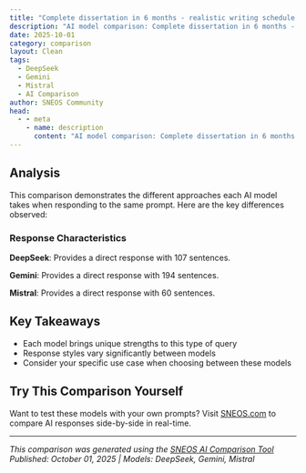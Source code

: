 ```yaml
---
title: "Complete dissertation in 6 months - realistic writing schedule and strategies"
description: "AI model comparison: Complete dissertation in 6 months - realistic writing schedule and strategies..."
date: 2025-10-01
category: comparison
layout: Clean
tags:
  - DeepSeek
  - Gemini
  - Mistral
  - AI Comparison
author: SNEOS Community
head:
  - - meta
    - name: description
      content: "AI model comparison: Complete dissertation in 6 months - realistic writing schedule and strategies..."
---
```


<ChatComparison
  title="Complete dissertation in 6 months - realistic writing schedule and strategies"
  prompt="Complete dissertation in 6 months - realistic writing schedule and strategies"
  :responses='{
    "DeepSeek": "Of course. Completing a dissertation in six months is an ambitious and intense goal, but it is **realistic if and only if you have already completed your research** (e.g., data collection, lab work, archival research) and are entering the \u0022writing phase.\u0022\n\nIf you are starting from scratch with research, a six-month timeline is highly unrealistic and will lead to burnout.\n\nThis guide assumes you have your data analyzed, your chapters planned, and are ready to write.\n\n### The Core Mindset \u0026 Foundational Strategies\n\nBefore the schedule, internalize these non-negotiable principles:\n\n1.  **The \u0022Zero Draft\u0022 Mentality:** Your goal for each session is not to write perfect, publishable prose. It is to get ideas out of your head and onto the page. A bad sentence can be edited. An empty page cannot.\n2.  **Ruthless Prioritization:** For these six months, the dissertation is your primary job. Learn to say \u0022no\u0022 to non-essential commitments. Protect your writing time as you would a meeting with your supervisor.\n3.  **Process Over Perfection:** Consistency is your most powerful weapon. Writing for 90 minutes every day is infinitely more effective than waiting for a 8-hour \u0022perfect\u0022 day that never comes.\n4.  **Proactive Advisor Management:** Your advisor is your ally. Schedule regular meetings (e.g., every two weeks) and send them work in advance. This creates external accountability and ensures you\u0027re on the right track.\n\n---\n\n### The 6-Month Realistic Writing Schedule\n\nThis schedule is a model. Adapt it to your specific program and chapter requirements (e.g., 3-chapter vs. 5-chapter dissertation).\n\n#### **Month 1: The Blueprint \u0026 Writing Sprint**\n\n*   **Goal:** Create a detailed outline and draft two \u0022easy\u0022 chapters.\n*   **Week 1-2: Detailed Outlining**\n    *   Create a chapter-by-chapter outline. Don\u0027t just write titles; write bullet points for every paragraph, noting which figure/table/quote you\u0027ll use.\n    *   Finalize your Introduction and Literature Review arguments. What is the gap? What is your thesis?\n    *   **Deliverable:** A comprehensive, multi-page outline for the entire dissertation.\n*   **Week 3-4: Writing Sprint I**\n    *   **Draft Chapter 2 (Literature Review):** You know this material well. Use your outline to flesh it out. Don\u0027t get bogged down in finding one more source.\n    *   **Draft Chapter 3 (Methodology):** This is often the most straightforward chapter to write. Describe what you did, how you did it, and why.\n\n#### **Month 2: The Core Analysis**\n\n*   **Goal:** Complete the first draft of your results/findings chapter(s).\n*   **Week 5-8: Writing Sprint II**\n    *   **Draft Chapter 4 (Results/Analysis):** Focus purely on presenting your findings. Create all your tables and figures. Describe what the data shows without extensive interpretation.\n    *   **Strategy:** Write to your figures. For each graph or table, write a few sentences describing the key takeaway. Build the narrative around this evidence.\n\n#### **Month 3: The Argument**\n\n*   **Goal:** Draft the discussion and conclusion chapters.\n*   **Week 9-10: The \u0022So What?\u0022**\n    *   **Draft Chapter 5 (Discussion):** This is where you interpret your results. Answer: What do these findings mean? How do they relate to your literature review? What are the limitations?\n    *   **Week 11-12: Bringing it Home**\n    *   **Draft Chapter 6 (Conclusion):** Summarize the main argument, contributions to the field, and suggest future research.\n    *   **Revisit and Revise Chapter 1 (Introduction):** Now that you\u0027ve written the whole thing, your introduction will be much sharper. Rewrite it to accurately reflect the dissertation you\u0027ve actually written.\n\n**--- MID-POINT CHECK: You now have a complete ROUGH DRAFT ---**\n\n#### **Month 4: The \u0022Sabbatical\u0022 \u0026 Major Revisions**\n\n*   **Goal:** Gain perspective and restructure/rewrite major sections.\n*   **Week 13: TAKE A BREAK!**\n    *   Do not look at your dissertation for an entire week. This is crucial for gaining objective distance.\n*   **Week 14-16: Macro-Revisions**\n    *   Read your entire draft from start to finish. Do not edit sentences. Focus on the \u0022big picture\u0022:\n        *   Is the argument logical and clear?\n        *   Does the structure flow?\n        *   Are there gaps in logic or evidence?\n        *   Are any sections in the wrong place?\n    *   Make large-scale cuts, moves, and rewrites.\n\n#### **Month 5: The Polish**\n\n*   **Goal:** Refine prose, clarity, and flow.\n*   **Week 17-20: Micro-Revisions**\n    *   Go chapter by chapter. Focus on sentence-level clarity, word choice, and transitions.\n    *   Read your work **aloud**. This is the best way to catch awkward phrasing.\n    *   Ensure each paragraph has a clear topic sentence and that all sentences in the paragraph support it.\n    *   Send individual polished chapters to your advisor, peers, or writing partners for feedback.\n\n#### **Month 6: The Final Countdown**\n\n*   **Goal:** Final proofreading, formatting, and submission.\n*   **Week 21-22: Incorporate Feedback \u0026 Proofread**\n    *   Integrate the feedback you received from your advisor and colleagues.\n    *   Do a dedicated proofreading pass *after* you\u0027ve finished all content changes. Look for typos, grammar, and punctuation.\n    *   **Consider hiring a professional proofreader/editor** if your budget allows\u2014it can be a great investment.\n*   **Week 23-24: Formatting \u0026 Submission**\n    *   Meticulously format the document to meet your university\u0027s requirements (margins, table of contents, citations, etc.).\n    *   Create your title page, abstract, acknowledgements, and bibliography.\n    *   **Submit!**\n\n---\n\n### Essential Execution Strategies\n\n*   **The Daily/Weekly Rhythm:**\n    *   **Time Blocking:** Schedule your writing sessions in your calendar as immovable appointments. 9 AM - 12 PM, Monday-Friday, is a classic and effective block.\n    *   **The Pomodoro Technique:** Work in focused 25-minute sprints with 5-minute breaks. This prevents burnout and maintains high focus.\n    *   **Set Daily Goals:** Don\u0027t just say \u0022I\u0027ll work on Chapter 4.\u0022 Say, \u0022I will write the 3 paragraphs for the first two results of my experiment.\u0022 This makes the task concrete and achievable.\n\n*   **Tools \u0026 Environment:**\n    *   **Reference Manager:** Use Zotero or Mendeley from day one. It will save you countless hours.\n    *   **Writing Tools:** Scrivener is excellent for managing large documents. Word or Google Docs are perfectly fine if you are organized.\n    *   **Distraction-Free Zone:** Use apps like Freedom or Cold Turkey to block social media and other websites during writing blocks.\n\n*   **Managing Your Wellbeing:**\n    *   **Schedule Downtime:** You must have a life outside the dissertation to avoid burnout. Schedule your leisure time as rigorously as your work time.\n    *   **Exercise \u0026 Sleep:** Do not sacrifice these. A 30-minute walk can solve more writing problems than 2 hours of staring at a screen.\n    *   **Find a Writing Group:** Having 2-3 other people to share goals, progress, and frustrations with is invaluable for accountability and morale.\n\n### Final Reality Check\n\nA six-month writing sprint is a marathon, not a sprint. It requires extreme discipline. There will be days you feel stuck. The key is to show up anyway and trust the process. A bad writing day where you add 200 words is still progress.\n\nYou can do this. Good luck",
    "Gemini": "Completing a dissertation in 6 months is a challenging but achievable goal. It requires a well-structured plan, unwavering dedication, and efficient writing strategies. Here\u0027s a realistic writing schedule and strategies to help you succeed:\n\n**I.  Understanding the Challenge \u0026 Prerequisites:**\n\n*   **Is it feasible?**  This depends on several factors:\n    *   **Progress already made:** Have you completed the literature review, methodology, or any data analysis?\n    *   **Field of study:**  Humanities and social sciences often involve more writing and analysis than STEM fields.\n    *   **Personal commitments:**  Assess your work, family, and social obligations realistically.\n    *   **Advisor\u0027s expectations:**  Discuss your timeline with your advisor and get their feedback.  Their support is crucial.\n    *   **Your writing style:**  Are you a fast writer?  Do you struggle with writer\u0027s block?\n*   **Prerequisites:**\n    *   **Approved topic:**  You MUST have a clearly defined and approved dissertation topic.\n    *   **Research question:**  Your research question should be well-defined and answerable.\n    *   **Data (if applicable):**  Data collection should be complete or very close to completion.\n    *   **Literature review (partially complete):**  You should have a solid foundation in the relevant literature.\n    *   **Outline:**  A detailed outline is essential for staying on track.\n\n**II.  Six-Month Dissertation Writing Schedule (Example):**\n\nThis schedule is a *template* and needs to be tailored to your specific project and circumstances. I\u0027m assuming a typical five-chapter dissertation. Adjust the weeks and tasks as needed.  **Crucially, build in buffer weeks!**\n\n**Month 1: Project Refinement and Literature Review Completion (Weeks 1-4)**\n\n*   **Week 1:**\n    *   **Task:** Solidify research question, refine dissertation outline (very detailed).  Present outline to advisor for feedback.\n    *   **Goal:**  Finalize dissertation structure and ensure advisor agreement.\n    *   **Daily Goal:**  2-3 hours dedicated to research/outlining.\n*   **Week 2:**\n    *   **Task:**  Complete final searches for literature. Synthesize existing literature into a coherent narrative.  Write introduction to literature review.\n    *   **Goal:**  Comprehensive and organized literature review foundation.\n    *   **Daily Goal:** 4-5 hours dedicated to literature review writing/research. Aim for 10-15 pages of written material.\n*   **Week 3:**\n    *   **Task:**  Finish writing the bulk of the literature review.  Critically analyze existing studies.\n    *   **Goal:** Substantial progress on the literature review chapter.\n    *   **Daily Goal:**  4-5 hours of writing. Aim for another 10-15 pages.\n*   **Week 4:**\n    *   **Task:**  Edit and revise the literature review. Send to advisor for feedback. Begin preliminary work on the methodology chapter.\n    *   **Goal:**  A polished draft of the literature review chapter.\n    *   **Daily Goal:** 4 hours on literature review revisions and 2 hours on preliminary methodology work.\n\n**Month 2: Methodology and Data Analysis (Weeks 5-8)**\n\n*   **Week 5:**\n    *   **Task:**  Write the methodology chapter. Clearly explain your research design, data collection methods, and analytical techniques.\n    *   **Goal:**  First draft of the methodology chapter completed.\n    *   **Daily Goal:** 4-5 hours of writing/research focused on methodology. Aim for 5-10 pages.\n*   **Week 6:**\n    *   **Task:** Finalize data cleaning and preparation. Begin initial data analysis (statistical analysis, coding, etc.).\n    *   **Goal:** Data is ready for in-depth analysis; initial findings are emerging.\n    *   **Daily Goal:**  4-6 hours dedicated to data analysis.\n*   **Week 7:**\n    *   **Task:** Continue in-depth data analysis. Document all findings and create visualizations (tables, graphs, etc.).\n    *   **Goal:**  Significant progress in data analysis, identifying key results.\n    *   **Daily Goal:** 4-6 hours dedicated to data analysis.\n*   **Week 8:**\n    *   **Task:**  Complete data analysis. Draft the initial sections of the results chapter.\n    *   **Goal:**  Data analysis complete; start translating findings into written form.\n    *   **Daily Goal:** 4 hours data analysis, 2 hours results chapter drafting.\n\n**Month 3: Results Chapter (Weeks 9-12)**\n\n*   **Week 9:**\n    *   **Task:**  Focus on writing the results chapter. Present your findings clearly and concisely, using tables and figures as appropriate.\n    *   **Goal:**  First draft of the results chapter completed.\n    *   **Daily Goal:** 4-5 hours dedicated to writing results. Aim for 10-15 pages.\n*   **Week 10:**\n    *   **Task:**  Continue refining the results chapter. Ensure the narrative is clear and that your findings are well-supported.\n    *   **Goal:**  Significant progress in polishing the results chapter.\n    *   **Daily Goal:** 4-5 hours of writing/revising results.\n*   **Week 11:**\n    *   **Task:**  Edit and revise the results chapter. Get feedback from your advisor (if possible, schedule a meeting).\n    *   **Goal:**  A solid draft of the results chapter, ready for final touches.\n    *   **Daily Goal:** 4-5 hours of editing/revising.\n*   **Week 12:**\n    *   **Task:**  Finalize the results chapter.  Begin preliminary work on the discussion chapter.\n    *   **Goal:**  Results chapter complete and submitted to advisor for feedback (if feasible).\n    *   **Daily Goal:** 2 hours results finalization, 2 hours discussion chapter brainstorming.\n\n**Month 4: Discussion Chapter (Weeks 13-16)**\n\n*   **Week 13:**\n    *   **Task:** Write the discussion chapter. Interpret your findings, relate them to the existing literature, and discuss their implications.\n    *   **Goal:**  First draft of the discussion chapter completed.\n    *   **Daily Goal:** 4-5 hours dedicated to writing discussion. Aim for 10-15 pages.\n*   **Week 14:**\n    *   **Task:** Continue refining the discussion chapter. Address any limitations of your research and suggest future directions.\n    *   **Goal:** Substantial progress on the discussion chapter.\n    *   **Daily Goal:** 4-5 hours of writing/revising.\n*   **Week 15:**\n    *   **Task:** Edit and revise the discussion chapter. Get feedback from your advisor (if possible).\n    *   **Goal:**  A solid draft of the discussion chapter.\n    *   **Daily Goal:** 4-5 hours of editing/revising.\n*   **Week 16:**\n    *   **Task:** Finalize the discussion chapter. Start drafting the introduction and conclusion chapters.\n    *   **Goal:** Discussion chapter complete and (ideally) submitted for feedback.\n    *   **Daily Goal:** 2 hours discussion finalization, 2 hours intro/conclusion work.\n\n**Month 5: Introduction, Conclusion, and Overall Revision (Weeks 17-20)**\n\n*   **Week 17:**\n    *   **Task:**  Write the introduction chapter (final version).  Clearly state your research question, its significance, and your overall argument.\n    *   **Goal:**  First draft of the introduction chapter completed.\n    *   **Daily Goal:** 4-5 hours of writing.\n*   **Week 18:**\n    *   **Task:**  Write the conclusion chapter. Summarize your key findings, highlight their contributions, and offer concluding remarks.\n    *   **Goal:**  First draft of the conclusion chapter completed.\n    *   **Daily Goal:** 4-5 hours of writing.\n*   **Week 19:**\n    *   **Task:**  Comprehensive revision of the entire dissertation. Focus on flow, consistency, and clarity.\n    *   **Goal:**  Significant improvement in the overall dissertation quality.\n    *   **Daily Goal:**  6-8 hours of revising/editing.\n*   **Week 20:**\n    *   **Task:**  Finalize all chapters. Address any remaining issues and ensure that the dissertation meets all formatting requirements.\n    *   **Goal:**  Dissertation is complete and ready for submission.\n    *   **Daily Goal:** 6-8 hours of final revisions/formatting.\n\n**Month 6: Final Polish and Submission (Weeks 21-24)**\n\n*   **Week 21:**\n    *   **Task:** Send the complete dissertation to your advisor for feedback.\n    *   **Goal:** Obtain advisor\u0027s approval (or identify any major revisions needed).\n    *   **Daily Goal:**  Relax (a little!) while awaiting feedback.  Review formatting guidelines again.\n*   **Week 22:**\n    *   **Task:**  Incorporate advisor\u0027s feedback.  Address any remaining concerns and make any necessary revisions.\n    *   **Goal:**  Dissertation is significantly improved based on advisor\u0027s feedback.\n    *   **Daily Goal:** 6-8 hours of revising based on feedback.\n*   **Week 23:**\n    *   **Task:**  Proofread the dissertation carefully.  Check for typos, grammatical errors, and formatting inconsistencies.\n    *   **Goal:**  Dissertation is free of errors.\n    *   **Daily Goal:** 4-6 hours of proofreading/editing.  Consider hiring a professional editor.\n*   **Week 24:**\n    *   **Task:**  Submit the dissertation!\n    *   **Goal:**  Completion of the dissertation process.\n    *   **Daily Goal:** CELEBRATE!\n\n**III.  Writing Strategies for Efficiency:**\n\n*   **Time Management is Key:**\n    *   **Block scheduling:**  Allocate specific time slots for writing each day.  Treat these appointments as non-negotiable.\n    *   **Pomodoro Technique:**  Work in focused 25-minute intervals with short breaks in between.  This can help maintain concentration.\n    *   **Set daily/weekly goals:**  Break down large tasks into smaller, manageable chunks.  This provides a sense of accomplishment and helps maintain momentum.\n    *   **Prioritize:**  Focus on the most important tasks first.  Don\u0027t get bogged down in minor details early on.\n    *   **Minimize distractions:**  Turn off social media, silence your phone, and find a quiet workspace.\n*   **Writing Techniques:**\n    *   **Freewriting:**  Write continuously for a set period without worrying about grammar or structure.  This can help overcome writer\u0027s block.\n    *   **Outline, Outline, Outline:** A well-structured outline is your roadmap. Refer to it constantly.\n    *   **Write when you\u0027re most productive:**  Are you a morning person or a night owl? Schedule your writing time accordingly.\n    *   **Don\u0027t aim for perfection in the first draft:**  Focus on getting your ideas down on paper.  You can always revise and edit later.\n    *   **\u0022Write drunk, edit sober\u0022 (Hemingway, paraphrased):**  Embrace initial creativity, then rigorously revise for clarity and precision.\n    *   **Use a citation manager (Zotero, Mendeley, EndNote):**  This will save you a lot of time and effort when it comes to formatting your bibliography.\n    *   **Active reading:**  When reading articles or books, take notes and highlight key points. This will make it easier to synthesize the information later.\n    *   **Use templates and macros:**  Create templates for common document elements (e.g., chapter headings, figure captions) to save time and ensure consistency.\n*   **Seek Support:**\n    *   **Regular meetings with your advisor:**  Get feedback on your progress and address any concerns.\n    *   **Dissertation support groups:**  Connect with other students who are writing their dissertations.  Share tips, offer encouragement, and hold each other accountable.\n    *   **Writing center:**  Get help with your writing skills from trained professionals.\n    *   **Family and friends:**  Let them know your goals and ask for their support.\n*   **Self-Care:**\n    *   **Get enough sleep:**  Aim for 7-8 hours of sleep per night.\n    *   **Eat healthy:**  Fuel your brain with nutritious foods.\n    *   **Exercise regularly:**  Even a short walk can help clear your head.\n    *   **Take breaks:**  Step away from your work and do something you enjoy.\n    *   **Avoid burnout:**  Recognize the signs of burnout (e.g., exhaustion, cynicism) and take steps to address them.\n\n**IV.  Potential Challenges and How to Overcome Them:**\n\n*   **Writer\u0027s Block:**\n    *   **Try freewriting.**\n    *   **Take a break and do something else.**\n    *   **Talk to someone about your ideas.**\n    *   **Change your writing environment.**\n    *   **Start with the easiest section.**\n*   **Procrastination:**\n    *   **Break down tasks into smaller steps.**\n    *   **Set deadlines and stick to them.**\n    *   **Reward yourself for completing tasks.**\n    *   **Identify the reasons for your procrastination and address them.**\n*   **Data Analysis Difficulties:**\n    *   **Seek help from a statistician or expert in your field.**\n    *   **Revisit your methodology and ensure that your analysis is appropriate.**\n    *   **Don\u0027t be afraid to simplify your analysis if necessary.**\n*   **Advisor Conflicts:**\n    *   **Communicate openly and honestly with your advisor.**\n    *   **Try to understand their perspective.**\n    *   **If necessary, seek mediation from another faculty member.**\n\n**V.  Important Considerations:**\n\n*   **Advisor Approval:**  The most critical factor for success is regular communication and approval from your dissertation advisor.  Keep them informed of your progress, seek their feedback frequently, and be receptive to their suggestions. *Their* expectations and requirements ultimately matter most.\n*   **Flexibility:** Be prepared to adapt your schedule as needed. Things rarely go exactly as planned.\n*   **Honesty:** Be honest with yourself and your advisor about your progress. Don\u0027t be afraid to ask for help if you need it.\n*   **Formatting Requirements:** Familiarize yourself with the dissertation formatting guidelines from the beginning. This will save you a lot of time and effort later on.\n\nBy following this schedule and implementing these strategies, you can increase your chances of successfully completing your dissertation in six months. Remember that it\u0027s a marathon, not a sprint. Stay focused, stay organized, and stay committed to your goal. Good luck!\n",
    "Mistral": "Completing a dissertation in six months is an ambitious but achievable goal with the right planning and strategies. Here\u2019s a realistic writing schedule and some strategies to help you succeed:\n\n### Month 1: Planning and Research\n**Week 1-2: Define Your Topic and Research Questions**\n- **Objective:** Clearly define your research topic, questions, and objectives.\n- **Tasks:**\n  - Review literature to identify gaps.\n  - Formulate research questions and hypotheses.\n  - Draft a preliminary outline of your dissertation.\n\n**Week 3-4: Conduct Initial Research**\n- **Objective:** Gather preliminary data and literature.\n- **Tasks:**\n  - Identify key sources and databases.\n  - Collect and organize relevant literature.\n  - Begin taking notes and summarizing key points.\n\n### Month 2: Literature Review and Methodology\n**Week 1-2: Write the Literature Review**\n- **Objective:** Summarize and critique existing research.\n- **Tasks:**\n  - Organize your notes into a coherent structure.\n  - Write a comprehensive literature review.\n  - Ensure your review is well-referenced and critically analyzed.\n\n**Week 3-4: Develop Methodology**\n- **Objective:** Outline your research methods.\n- **Tasks:**\n  - Choose appropriate research methods.\n  - Write a detailed methodology section.\n  - Justify your methodological choices.\n\n### Month 3: Data Collection and Analysis\n**Week 1-2: Collect Data**\n- **Objective:** Gather all necessary data.\n- **Tasks:**\n  - Conduct surveys, interviews, or experiments.\n  - Ensure data collection is systematic and thorough.\n\n**Week 3-4: Analyze Data**\n- **Objective:** Interpret and analyze your data.\n- **Tasks:**\n  - Use statistical tools or qualitative analysis methods.\n  - Identify patterns, trends, and significant findings.\n\n### Month 4: Results and Discussion\n**Week 1-2: Write the Results Section**\n- **Objective:** Present your findings clearly.\n- **Tasks:**\n  - Organize data into tables, graphs, and charts.\n  - Write a detailed results section.\n\n**Week 3-4: Write the Discussion Section**\n- **Objective:** Interpret your results and discuss their implications.\n- **Tasks:**\n  - Explain the significance of your findings.\n  - Compare your results with existing literature.\n  - Discuss limitations and future research directions.\n\n### Month 5: Conclusion and Editing\n**Week 1-2: Write the Conclusion**\n- **Objective:** Summarize your findings and their implications.\n- **Tasks:**\n  - Write a concise conclusion.\n  - Highlight the contributions of your research.\n  - Suggest areas for future research.\n\n**Week 3-4: Edit and Revise**\n- **Objective:** Refine your dissertation.\n- **Tasks:**\n  - Proofread for grammar, spelling, and clarity.\n  - Ensure consistency in formatting and style.\n  - Seek feedback from advisors or peers.\n\n### Month 6: Final Touches and Submission\n**Week 1-2: Final Edits and Formatting**\n- **Objective:** Prepare your dissertation for submission.\n- **Tasks:**\n  - Make final revisions based on feedback.\n  - Format according to your institution\u2019s guidelines.\n  - Create a table of contents, references, and appendices.\n\n**Week 3-4: Submission and Defense Preparation**\n- **Objective:** Submit your dissertation and prepare for defense.\n- **Tasks:**\n  - Submit your dissertation to your advisor and committee.\n  - Prepare a presentation for your defense.\n  - Practice answering potential questions.\n\n### Strategies for Success\n1. **Set Clear Goals:** Break down your dissertation into manageable tasks and set weekly goals.\n2. **Time Management:** Use a calendar or planner to schedule writing sessions and deadlines.\n3. **Regular Writing:** Aim to write a certain number of words or pages each day.\n4. **Feedback:** Regularly seek feedback from your advisor and peers.\n5. **Self-Care:** Ensure you take breaks, exercise, and maintain a healthy lifestyle to avoid burnout.\n6. **Tools and Resources:** Utilize software for writing, referencing, and data analysis to streamline your work.\n\nBy following this schedule and employing these strategies, you can effectively manage your time and complete your dissertation within six months. Good luck!"
  }'
  published-date="10:20"
/>

## Analysis

This comparison demonstrates the different approaches each AI model takes when responding to the same prompt. Here are the key differences observed:

### Response Characteristics

**DeepSeek**: Provides a direct response with 107 sentences. 

**Gemini**: Provides a direct response with 194 sentences. 

**Mistral**: Provides a direct response with 60 sentences. 

## Key Takeaways

- Each model brings unique strengths to this type of query
- Response styles vary significantly between models
- Consider your specific use case when choosing between these models

## Try This Comparison Yourself

Want to test these models with your own prompts? Visit [SNEOS.com](https://sneos.com) to compare AI responses side-by-side in real-time.

---

*This comparison was generated using the [SNEOS AI Comparison Tool](https://sneos.com)*
*Published: October 01, 2025 | Models: DeepSeek, Gemini, Mistral*
